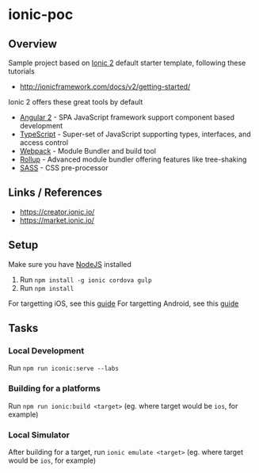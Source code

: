 # ionic-poc

## Overview
Sample project based on [Ionic 2][] default starter template, following these tutorials
- http://ionicframework.com/docs/v2/getting-started/

Ionic 2 offers these great tools by default
- [Angular 2][] - SPA JavaScript framework support component based development
- [TypeScript][] - Super-set of JavaScript supporting types, interfaces, and access control
- [Webpack][] - Module Bundler and build tool
- [Rollup][] - Advanced module bundler offering features like tree-shaking
- [SASS][] - CSS pre-processor

[Ionic 2]: http://ionicframework.com/docs/v2/
[Angular 2]: https://angular.io/
[TypeScript]: https://www.typescriptlang.org/
[Webpack]: https://webpack.github.io/
[Rollup]: http://rollupjs.org/
[SASS]: http://sass-lang.com/

## Links / References
- https://creator.ionic.io/
- https://market.ionic.io/

## Setup
Make sure you have [NodeJS](https://nodejs.org/) installed

1. Run `npm install -g ionic cordova gulp`
2. Run `npm install`

For targetting iOS, see this [guide](http://cordova.apache.org/docs/en/latest/guide/platforms/ios/index.html)
For targetting Android, see this [guide](http://cordova.apache.org/docs/en/latest/guide/platforms/android/index.html)

## Tasks

### Local Development
Run `npm run iconic:serve --labs`

### Building for a platforms
Run `npm run ionic:build <target>`  (eg. where target would be `ios`, for example)

### Local Simulator
After building for a target, run `ionic emulate <target>` (eg. where target would be `ios`, for example)